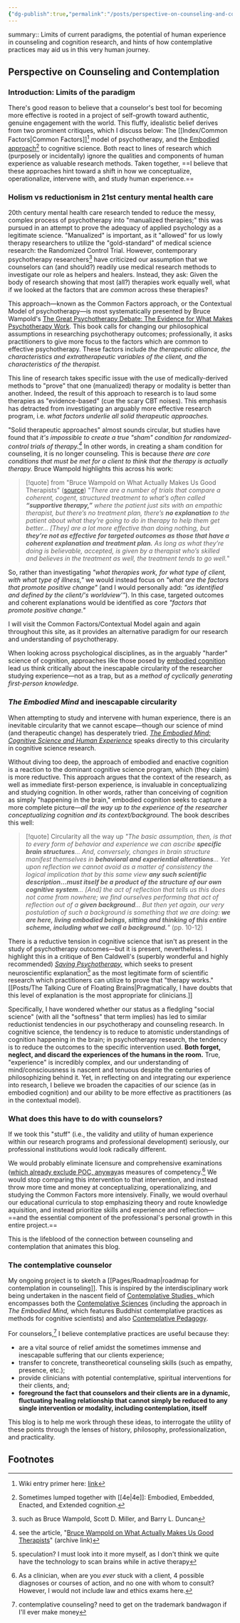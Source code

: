 ```yaml
---
{"dg-publish":true,"permalink":"/posts/perspective-on-counseling-and-contemplation/","tags":["published","type/posts"],"created":"2024-01-10T07:53:58.300-08:00","updated":"2024-01-15T18:16:11.399-08:00"}
---
```


summary:: Limits of current paradigms, the potential of human experience in counseling and cognition research, and hints of how contemplative practices may aid us in this very human journey.
## Perspective on Counseling and Contemplation

### Introduction: Limits of the paradigm
There's good reason to believe that a counselor's best tool for becoming more effective is rooted in a project of self-growth toward authentic, genuine engagement with the world. This fluffy, idealistic belief derives from two prominent critiques, which I discuss below: The [[Index/Common Factors\|Common Factors]][^1] model of psychotherapy, and the [Embodied approach](https://en.wikipedia.org/wiki/Embodied_cognition#Theory)[^2] to cognitive science. Both react to lines of research which (purposely or incidentally) ignore the qualities and components of human experience as valuable research methods. Taken together, ==I believe that these approaches hint toward a shift in how we conceptualize, operationalize, intervene with, and study human experience.==
### Holism vs reductionism in 21st century mental health care
20th century mental health care research tended to reduce the messy, complex process of psychotherapy into "manualized therapies;" this was pursued in an attempt to prove the adequacy of applied psychology as a legitimate science. "Manualized" is important, as it "allowed" for us lowly therapy researchers to utilize the "gold-standard" of medical science research: the Randomized Control Trial. However, contemporary psychotherapy researchers[^3] have criticized our assumption that we counselors can (and should?) readily use medical research methods to investigate our role as helpers and healers. Instead, they ask: Given the body of research showing that most (all?) therapies work equally well, what if we looked at the factors that are *common* across these therapies?

This approach—known as the Common Factors approach, or the Contextual Model of psychotherapy—is most systematically presented by Bruce Wampold's [The Great Psychotherapy Debate: The Evidence for What Makes Psychotherapy Work](https://www.routledge.com/The-Great-Psychotherapy-Debate-The-Evidence-for-What-Makes-Psychotherapy/Wampold-Imel/p/book/9780805857092). This book calls for changing our philosophical assumptions in researching psychotherapy outcomes; professionally, it asks practitioners to give more focus to the factors which are common to effective psychotherapy. These factors include *the therapeutic alliance, the characteristics and extratherapeutic variables of the client, and the characteristics of the therapist.* 

This line of research takes specific issue with the use of medically-derived methods to "prove" that one (manualized) therapy or modality is better than another. Indeed, the result of this approach to research is to laud some therapies as "evidence-based" (cue the scary CBT noises). This emphasis has detracted from investigating an arguably more effective research program, i.e. *what factors underlie all solid therapeutic approaches.* 

"Solid therapeutic approaches" almost sounds circular, but studies have found that *it's impossible to create a true "sham" condition for randomized-control trials of therapy.[^4]* In other words, in creating a sham condition for counseling, it is no longer counseling. This is because *there are core conditions that must be met for a client to think that the therapy is actually therapy.* Bruce Wampold highlights this across his work:

> [!quote] from "Bruce Wampold on What Actually Makes Us Good Therapists" ([source](https://www.psychotherapy.net/interview/bruce-wampold-psychotherapy-effectiveness))
> "*There are a number of trials that compare a coherent, cogent, structured treatment to what’s often called **“supportive therapy,”** where the patient just sits with an empathic therapist, but there’s no treatment plan, there’s **no explanation** to the patient about what they’re going to do in therapy to help them get better... [They] are a lot more effective than doing nothing, but **they’re not as effective for targeted outcomes as those that have a coherent explanation and treatment plan.** As long as what they’re doing is believable, accepted, is given by a therapist who’s skilled and believes in the treatment as well, the treatment tends to go well.*"

So, rather than investigating *"what therapies work, for what type of client, with what type of illness,"* we would instead focus on *"what are the factors that promote positive change"* (and I would personally add: *"as identified and defined by the client/'s worldview'"*). In this case, targeted outcomes and coherent explanations would be identified as core *"factors that promote positive change."*

I will visit the Common Factors/Contextual Model again and again throughout this site, as it provides an alternative paradigm for our research and understanding of psychotherapy. 

When looking across psychological disciplines, as in the arguably "harder" science of cognition, approaches like those posed by [embodied cognition](https://en.wikipedia.org/wiki/Embodied_cognition) lead us think critically about the inescapable circularity of the researcher studying experience—not as a trap, but as a *method of cyclically generating first-person knowledge.*

### *The Embodied Mind* and inescapable circularity
When attempting to study and intervene with human experience, there is an inevitable circularity that we cannot escape—though our science of mind (and therapeutic change) has desperately tried. *[The Embodied Mind: Cognitive Science and Human Experience](https://direct.mit.edu/books/book/4061/The-Embodied-MindCognitive-Science-and-Human)* speaks directly to this circularity in cognitive science research. 

Without diving too deep, the approach of embodied and enactive cognition is a reaction to the dominant cognitive science program, which (they claim) is more reductive. This approach argues that the context of the research, as well as immediate first-person experience, is invaluable in conceptualizing and studying cognition. In other words, rather than conceiving of cognition as simply "happening in the brain," embodied cognition seeks to capture a more complete picture—*all the way up to the experience of the researcher conceptualizing cognition and its context/background.* The book describes this well: 

> [!quote] Circularity all the way up 
> *"The basic assumption, then, is that to every form of behavior and experience we can ascribe **specific brain structures**... And, conversely, changes in brain structure manifest themselves in **behavioral and experiential alterations**... Yet upon reflection we cannot avoid as a matter of consistency the logical implication that by this same view **any such scientific description...must itself be a product of the structure of our own cognitive system**... [And] the act of reflection that tells us this does not come from nowhere; we find ourselves performing that act of reflection out of a **given background**... But then yet again, our very postulation of such a background is something that we are doing: **we are here, living embodied beings, sitting and thinking of this entire scheme, including what we call a background.**"* (pp. 10-12)

There is a reductive tension in cognitive science that isn't as present in the study of psychotherapy outcomes—but it is present, nevertheless. I highlight this in a critique of Ben Caldwell's (superbly wonderful and highly recommended) *[Saving Psychotherapy,](https://archive.ph/6EUyc)* which seeks to present neuroscientific explanation[^5] as the most legitimate form of scientific research which practitioners can utilize to prove that "therapy works." [[Posts/The Talking Cure of Floating Brains\|Pragmatically, I have doubts that this level of explanation is the most appropriate for clinicians.]] 

Specifically, I have wondered whether our status as a fledgling "social science" (with all the "softness" that term implies) has led to similar reductionist tendencies in our psychotherapy and counseling research. In cognitive science, the tendency is to reduce to atomistic understandings of cognition happening in the brain; in psychotherapy research, the tendency is to reduce the outcomes to the specific intervention used. **Both forget, neglect, and discard the experiences of the humans in the room.** True, "experience" is incredibly complex, and our understanding of mind/consciousness is nascent and tenuous despite the centuries of philosophizing behind it. Yet, in reflecting on and integrating our experience into research, I believe we broaden the capacities of our science (as in embodied cognition) and our ability to be more effective as practitioners (as in the contextual model). 

### What does this have to do with counselors?
If we took this "stuff" (i.e., the validity and utility of human experience within our research programs and professional development) seriously, our professional institutions would look radically different. 

We would probably eliminate licensure and comprehensive examinations ([which already exclude POC, anyway](https://www.psychotherapynotes.com/clinical-exams-mental-health-structural-racism/)as measures of competency.[^6] We would stop comparing this intervention to that intervention, and instead throw more time and money at conceptualizing, operationalizing, and studying the Common Factors more intensively. Finally, we would overhaul our educational curricula to stop emphasizing theory and route knowledge aquisition, and instead prioritize skills and experience and reflection—==and the essential component of the professional's personal growth in this entire project.== 

This is the lifeblood of the connection between counseling and contemplation that animates this blog. 
### The contemplative counselor
My ongoing project is to sketch a [[Pages/Roadmap\|roadmap for contemplation in counseling]]. This is inspired by the interdisciplinary work being undertaken in the nascent field of [Contemplative Studies, ](https://archive.ph/IH0hy)which encompasses both the [Contemplative Sciences](https://centerforcontemplativeresearch.org/contemplative-science/what-is-contemplative-science/) (including the approach in *The Embodied Mind,* which features Buddhist contemplative practices as methods for cognitive scientists) and also [Contemplative Pedagogy](https://archive.ph/nnNIB). 

For counselors,[^7] I believe contemplative practices are useful because they:
- are a vital source of relief amidst the sometimes immense and inescapable suffering that our clients experience;
- transfer to concrete, transtheoretical counseling skills (such as empathy, presence, etc.);
- provide clinicians with potential contemplative, spiritual interventions for their clients, and;
- **foreground the fact that counselors and their clients are in a dynamic, fluctuating healing relationship that cannot simply be reduced to any single intervention or modality, including contemplation, itself**

This blog is to help me work through these ideas, to interrogate the utility of these points through the lenses of history, philosophy, professionalization, and practicality. 

## Footnotes
[^1]: Wiki entry primer here: [link](https://en.wikipedia.org/wiki/Common_factors_theory)
[^2]: Sometimes lumped together with [[4e\|4e]]: Embodied, Embedded, Enacted, and Extended cognition. 
[^3]: such as Bruce Wampold, Scott D. Miller, and Barry L. Duncan
[^4]: see the article, "[Bruce Wampold on What Actually Makes Us Good Therapists](https://www.psychotherapy.net/interview/bruce-wampold-psychotherapy-effectiveness)" (archive link)
[^5]: speculation? I must look into it more myself, as I don't think we quite have the technology to scan brains while in active therapy
[^6]: As a clinician, when are you *ever* stuck with a client, 4 possible diagnoses or courses of action, and no one with whom to consult? However, I would not include law and ethics exams here.
[^7]: contemplative counseling? need to get on the trademark bandwagon if I'll ever make money
